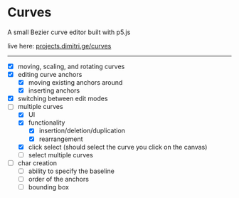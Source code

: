 # Curves

A small Bezier curve editor built with p5.js

live here: [projects.dimitri.ge/curves](https://projects.dimitri.ge/curves)

---

- [x] moving, scaling, and rotating curves
- [x] editing curve anchors
  - [x] moving existing anchors around
  - [x] inserting anchors
- [x] switching between edit modes
- [ ] multiple curves
  - [x] UI
  - [x] functionality
    - [x] insertion/deletion/duplication
    - [x] rearrangement
  - [x] click select (should select the curve you click on the canvas)
  - [ ] select multiple curves
- [ ] char creation
  - [ ] ability to specify the baseline
  - [ ] order of the anchors
  - [ ] bounding box